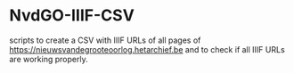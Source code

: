# NvdGO-IIIF-CSV

scripts to create a CSV with IIIF URLs of all pages of https://nieuwsvandegrooteoorlog.hetarchief.be and to check if all IIIF URLs are working properly.
